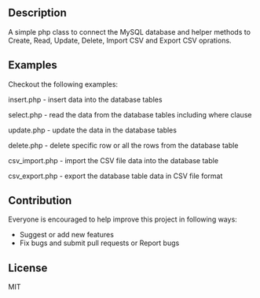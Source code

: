 ## Description
A simple php class to connect the MySQL database and helper methods to Create, Read, Update, Delete, Import CSV and Export CSV oprations.

## Examples
Checkout the following examples:

insert.php      - insert data into the database tables

select.php      - read the data from the database tables including where clause

update.php      - update the data in the database tables

delete.php      - delete specific row or all the rows from the database table

csv_import.php  - import the CSV file data into the database table

csv_export.php  - export the database table data in CSV file format

## Contribution
Everyone is encouraged to help improve this project in following ways:
- Suggest or add new features
- Fix bugs and submit pull requests or Report bugs

## License
MIT
